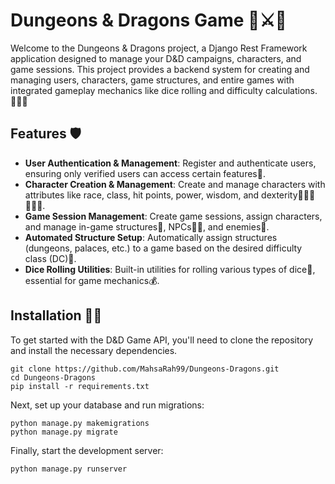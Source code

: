 # Dungeons & Dragons Game 🐉⚔️🏰

Welcome to the Dungeons & Dragons project, a Django Rest Framework application designed to manage your D&D campaigns, characters, and game sessions. This project provides a backend system for creating and managing users, characters, game structures, and entire games with integrated gameplay mechanics like dice rolling and difficulty calculations.🧙🏻‍♂️


## Features 🛡️

- **User Authentication & Management**: Register and authenticate users, ensuring only verified users can access certain features🧛.
- **Character Creation & Management**: Create and manage characters with attributes like race, class, hit points, power, wisdom, and dexterity🧜🏽‍♂️🧝🏼‍♀️.
- **Game Session Management**: Create game sessions, assign characters, and manage in-game structures🏹, NPCs🧞‍♀️, and enemies🧟.
- **Automated Structure Setup**: Automatically assign structures (dungeons, palaces, etc.) to a game based on the desired difficulty class (DC)📜.
- **Dice Rolling Utilities**: Built-in utilities for rolling various types of dice🎲, essential for game mechanics💰.


## Installation 🧙🏼

To get started with the D&D Game API, you'll need to clone the repository and install the necessary dependencies.

```
git clone https://github.com/MahsaRah99/Dungeons-Dragons.git
cd Dungeons-Dragons
pip install -r requirements.txt
```
Next, set up your database and run migrations:
```
python manage.py makemigrations
python manage.py migrate
```
Finally, start the development server:
```
python manage.py runserver
```
